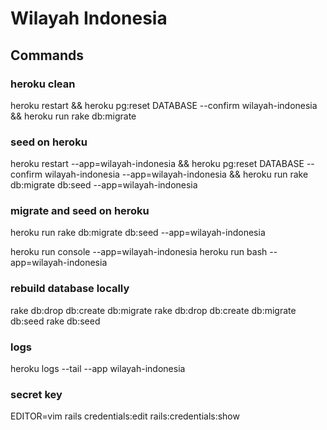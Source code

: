 # Wilayah Indonesia

## Commands

### heroku clean

heroku restart && heroku pg:reset DATABASE --confirm wilayah-indonesia && heroku run rake db:migrate

### seed on heroku

heroku restart --app=wilayah-indonesia && heroku pg:reset DATABASE --confirm wilayah-indonesia --app=wilayah-indonesia && heroku run rake db:migrate db:seed --app=wilayah-indonesia 

### migrate and seed on heroku

heroku run rake db:migrate db:seed --app=wilayah-indonesia 

heroku run console --app=wilayah-indonesia 
heroku run bash --app=wilayah-indonesia 

### rebuild database locally

rake db:drop db:create db:migrate
rake db:drop db:create db:migrate db:seed
rake db:seed

### logs

heroku logs --tail --app wilayah-indonesia

### secret key

EDITOR=vim rails credentials:edit
rails:credentials:show
